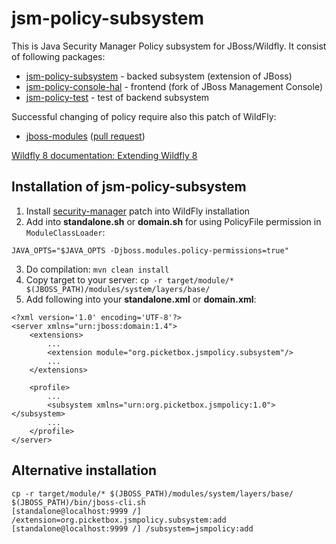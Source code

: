 jsm-policy-subsystem
====================

This is Java Security Manager Policy subsystem for JBoss/Wildfly. It consist of following packages:

* [jsm-policy-subsystem](https://github.com/honza889/jsm-policy-subsystem) - backed subsystem (extension of JBoss)
* [jsm-policy-console-hal](https://github.com/honza889/jsm-policy-console-hal) - frontend (fork of JBoss Management Console)
* [jsm-policy-test](https://github.com/honza889/jsm-policy-test) - test of backend subsystem

Successful changing of policy require also this patch of WildFly:
* [jboss-modules](https://github.com/honza889/jboss-modules) ([pull request](https://github.com/jboss-modules/jboss-modules/pull/48))

[Wildfly 8 documentation: Extending Wildfly 8](https://docs.jboss.org/author/display/WFLY8/Extending+WildFly+8)

## Installation of jsm-policy-subsystem ##

1. Install [security-manager](https://github.com/honza889/security-manager) patch into WildFly installation
2. Add into **standalone.sh** or **domain.sh** for using PolicyFile permission in `ModuleClassLoader`:

  ```
  JAVA_OPTS="$JAVA_OPTS -Djboss.modules.policy-permissions=true"
  ```
3. Do compilation: `mvn clean install`
4. Copy target to your server: `cp -r target/module/* $(JBOSS_PATH)/modules/system/layers/base/`
5. Add following into your **standalone.xml** or **domain.xml**:
  ```
  <?xml version='1.0' encoding='UTF-8'?>
  <server xmlns="urn:jboss:domain:1.4">
      <extensions>
          ...
          <extension module="org.picketbox.jsmpolicy.subsystem"/>
          ...
      </extensions>
      
      <profile>
          ...
          <subsystem xmlns="urn:org.picketbox.jsmpolicy:1.0"></subsystem>
          ...
      </profile>
  </server>
  ```

## Alternative installation ##
  ```
  cp -r target/module/* $(JBOSS_PATH)/modules/system/layers/base/
  $(JBOSS_PATH)/bin/jboss-cli.sh
  [standalone@localhost:9999 /] /extension=org.picketbox.jsmpolicy.subsystem:add
  [standalone@localhost:9999 /] /subsystem=jsmpolicy:add
  ```

